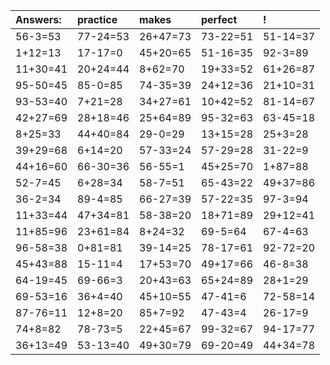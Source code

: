 | Answers: | practice | makes | perfect | ! |
| :--- | :--- | :--- | :--- | :--- |
| 56-3=53 | 77-24=53 | 26+47=73 | 73-22=51 | 51-14=37 | 
| 1+12=13 | 17-17=0 | 45+20=65 | 51-16=35 | 92-3=89 | 
| 11+30=41 | 20+24=44 | 8+62=70 | 19+33=52 | 61+26=87 | 
| 95-50=45 | 85-0=85 | 74-35=39 | 24+12=36 | 21+10=31 | 
| 93-53=40 | 7+21=28 | 34+27=61 | 10+42=52 | 81-14=67 | 
| 42+27=69 | 28+18=46 | 25+64=89 | 95-32=63 | 63-45=18 | 
| 8+25=33 | 44+40=84 | 29-0=29 | 13+15=28 | 25+3=28 | 
| 39+29=68 | 6+14=20 | 57-33=24 | 57-29=28 | 31-22=9 | 
| 44+16=60 | 66-30=36 | 56-55=1 | 45+25=70 | 1+87=88 | 
| 52-7=45 | 6+28=34 | 58-7=51 | 65-43=22 | 49+37=86 | 
| 36-2=34 | 89-4=85 | 66-27=39 | 57-22=35 | 97-3=94 | 
| 11+33=44 | 47+34=81 | 58-38=20 | 18+71=89 | 29+12=41 | 
| 11+85=96 | 23+61=84 | 8+24=32 | 69-5=64 | 67-4=63 | 
| 96-58=38 | 0+81=81 | 39-14=25 | 78-17=61 | 92-72=20 | 
| 45+43=88 | 15-11=4 | 17+53=70 | 49+17=66 | 46-8=38 | 
| 64-19=45 | 69-66=3 | 20+43=63 | 65+24=89 | 28+1=29 | 
| 69-53=16 | 36+4=40 | 45+10=55 | 47-41=6 | 72-58=14 | 
| 87-76=11 | 12+8=20 | 85+7=92 | 47-43=4 | 26-17=9 | 
| 74+8=82 | 78-73=5 | 22+45=67 | 99-32=67 | 94-17=77 | 
| 36+13=49 | 53-13=40 | 49+30=79 | 69-20=49 | 44+34=78 | 
